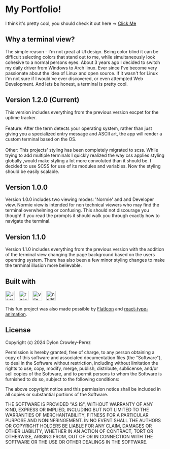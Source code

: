 # My Portfolio!

I think it's pretty cool, you should check it out here => <a href='https://dyloncrowley.netlify.app'>Click Me</a>

## Why a terminal view?

The simple reason - I'm not great at UI design. Being color blind it can be difficult selecting colors that stand out to me, while simultaneously look cohesive to a normal persons eyes. About 3 years ago I decided to switch my daily driver from Windows to Arch linux. Ever since I've become very passionate about the idea of Linux and open source. If it wasn't for Linux I'm not sure if I would've ever discovered, or even attempted Web Development. And lets be honest, a terminal is pretty cool.

## Version 1.2.0 (Current)

This version includes everything from the previous version excpet for the uptime tracker. 
<br></br>
Feature: After the term detects your operating system, rather than just giving you a specialized entry message and ASCII art, the app will render a custom terminal based on the OS.
<br></br>
Other: This projects' styling has been completely migrated to scss. While trying to add multiple terminals I quickly realized the way css applies styling globally ,would make styling a lot more convoluted than it should be. I decided to use SCSS for use of its modules and variables. Now the styling should be easily scalable.

## Version 1.0.0

Version 1.0.0 includes two viewing modes: 'Normie' and and Developer view. Normie view is intended for non technical viewers who may find the terminal overwhelming or confusing. This should not discourage you though! If you read the prompts it should walk you through exactly how to navigate the terminal.


## Version 1.1.0

Version 1.1.0 includes everything from the previous version with the addition of the terminal view changing the page background based on the users operating system. There has also been a few minor styling changes to make the terminal illusion more believable.

## Built with

<img src="https://cdn.jsdelivr.net/gh/devicons/devicon/icons/javascript/javascript-original.svg" align="left" alt="Javascript" width="30px" style="padding-right:10px;"/>
<img src="https://cdn.jsdelivr.net/gh/devicons/devicon/icons/react/react-original.svg" align="left" alt="react" width="30px" style="padding-right:10px;"/>
<img src="https://raw.githubusercontent.com/vitejs/vite/5684fcd8d27110d098b3e1c19d851f44251588f1/docs/public/logo.svg" align="left" alt="vite" width="30px" style="padding-right:10px;">
<img src="https://www.vectorlogo.zone/logos/netlify/netlify-icon.svg" align="left" alt="netlify" width="30px" style="padding-right:10px;">

<br></br>

This fun project was also made possible by <a href="https://www.flaticon.com/">FlatIcon</a> and <a href='https://www.npmjs.com/package/react-type-animation'>react-type-animation</a>.

## License

Copyright (c) 2024 Dylon Crowley-Perez

Permission is hereby granted, free of charge, to any person obtaining a copy of this software and associated documentation files (the "Software"), to deal in the Software without restriction, including without limitation the rights to use, copy, modify, merge, publish, distribute, sublicense, and/or sell copies of the Software, and to permit persons to whom the Software is furnished to do so, subject to the following conditions:

The above copyright notice and this permission notice shall be included in all copies or substantial portions of the Software.

THE SOFTWARE IS PROVIDED "AS IS", WITHOUT WARRANTY OF ANY KIND, EXPRESS OR IMPLIED, INCLUDING BUT NOT LIMITED TO THE WARRANTIES OF MERCHANTABILITY, FITNESS FOR A PARTICULAR PURPOSE AND NONINFRINGEMENT. IN NO EVENT SHALL THE AUTHORS OR COPYRIGHT HOLDERS BE LIABLE FOR ANY CLAIM, DAMAGES OR OTHER LIABILITY, WHETHER IN AN ACTION OF CONTRACT, TORT OR OTHERWISE, ARISING FROM, OUT OF OR IN CONNECTION WITH THE SOFTWARE OR THE USE OR OTHER DEALINGS IN THE SOFTWARE.
